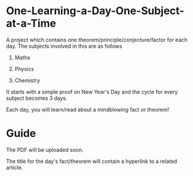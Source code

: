 # One-Learning-a-Day-One-Subject-at-a-Time
A project which contains one theorem/principle/conjecture/factor for each day.
The subjects involved in this are as follows

1) Maths

2) Physics

3) Chemistry

It starts with a simple proof on New Year's Day and the cycle for every subject becomes 3 days.

Each day, you will learn/read about a mindblowing fact or theorem!

# Guide
The PDF will be uploaded soon.

The title for the day's fact/theorem will contain a hyperlink to a related article.
